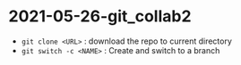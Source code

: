 # 2021-05-26-git_collab2


- `git clone <URL>` : download the repo to current directory
- `git switch -c <NAME>` : Create and switch to a branch
